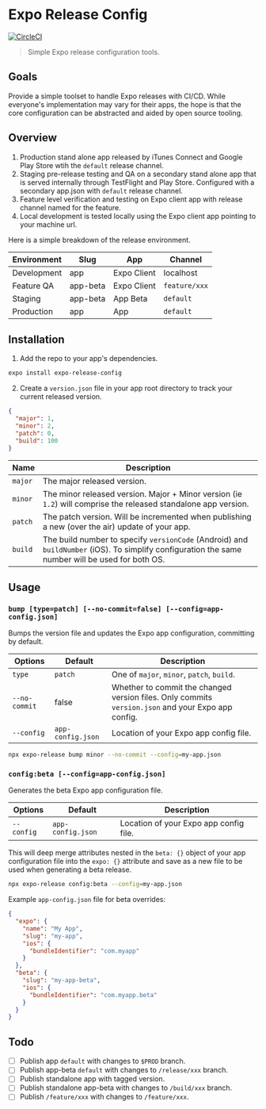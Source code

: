 # Expo Release Config
[![CircleCI](https://circleci.com/gh/teamgantt/expo-release-config/tree/develop.svg?style=svg)](https://circleci.com/gh/teamgantt/expo-release-config/tree/develop)

> Simple Expo release configuration tools.

## Goals

Provide a simple toolset to handle Expo releases with CI/CD. While everyone's implementation may vary for their apps, the hope is that the core configuration can be abstracted and aided by open source tooling.

## Overview

1. Production stand alone app released by iTunes Connect and Google Play Store wtih the `default` release channel.
2. Staging pre-release testing and QA on a secondary stand alone app that is served internally through TestFlight and Play Store. Configured with a secondary app.json with `default` release channel.
3. Feature level verification and testing on Expo client app with release channel named for the feature.
4. Local development is tested locally using the Expo client app pointing to your machine url.

Here is a simple breakdown of the release environment.

| Environment | Slug     | App         | Channel       |
| ----------- | -------- | ----------- | ------------- |
| Development | app      | Expo Client | localhost     |
| Feature QA  | app-beta | Expo Client | `feature/xxx` |
| Staging     | app-beta | App Beta    | `default`     |
| Production  | app      | App         | `default`     |

## Installation

1. Add the repo to your app's dependencies.

```bash
expo install expo-release-config
```

2. Create a `version.json` file in your app root directory to track your current released version.

```json
{
  "major": 1,
  "minor": 2,
  "patch": 0,
  "build": 100
}
```

| Name | Description |
| -- | -- |
| `major` | The major released version. |
| `minor` | The minor released version. Major + Minor version (ie `1.2`) will comprise the released standalone app version. |
| `patch` | The patch version. Will be incremented when publishing a new (over the air) update of your app. |
| `build` | The build number to specify `versionCode` (Android) and `buildNumber` (iOS). To simplify configuration the same number will be used for both OS. |

## Usage

### `bump [type=patch] [--no-commit=false] [--config=app-config.json]`
Bumps the version file and updates the Expo app configuration, committing by default.

| Options | Default | Description |
| -- | -- | --|
| `type` | `patch` | One of `major`, `minor`, `patch`, `build`.
| `--no-commit` | false | Whether to commit the changed version files. Only commits `version.json` and your Expo app config.
| `--config` | `app-config.json` | Location of your Expo app config file.

```bash
npx expo-release bump minor --no-commit --config=my-app.json
```

### `config:beta [--config=app-config.json]`
Generates the beta Expo app configuration file.

| Options | Default | Description |
| -- | -- | --|
| `--config` | `app-config.json` | Location of your Expo app config file. |

This will deep merge attributes nested in the `beta: {}` object of your app configuration file into the `expo: {}` attribute and save as a new file to be used when generating a beta release.

```bash
npx expo-release config:beta --config=my-app.json
```

Example `app-config.json` file for beta overrides:

```json
{
  "expo": {
    "name": "My App",
    "slug": "my-app",
    "ios": {
      "bundleIdentifier": "com.myapp"
    }
  },
  "beta": {
    "slug": "my-app-beta",
    "ios": {
      "bundleIdentifier": "com.myapp.beta"  
    }
  }
}
```


## Todo

- [ ] Publish app `default` with changes to `$PROD` branch.
- [ ] Publish app-beta `default` with changes to `/release/xxx` branch.
- [ ] Publish standalone app with tagged version.
- [ ] Publish standalone app-beta with changes to `/build/xxx` branch.
- [ ] Publish `/feature/xxx` with changes to `/feature/xxx`.
